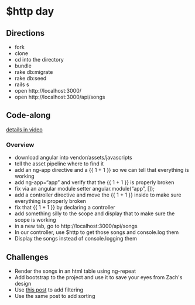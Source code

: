 # $http day

## Directions
- fork
- clone
- cd into the directory
- bundle
- rake db:migrate
- rake db:seed
- rails s
- open http://localhost:3000/ 
- open http://localhost:3000/api/songs


## Code-along


[details in video](https://www.youtube.com/watch?v=GXSxvJo1gJw&list=UU71d9Uli0CvUd5KbhxaDuLw)

### Overview

- download angular into vendor/assets/javascripts
- tell the asset pipeline where to find it
- add an ng-app directive and a {{ 1 + 1 }} so we can tell that everything is working
- add ng-app=“app” and verify that the {{ 1 + 1 }} is properly broken
- fix via an angular module setter angular.module(“app”, []);
- add a controller directive and move the {{ 1 + 1 }} inside to make sure everything is properly broken
- fix that {{ 1 + 1 }} by declaring a controller
- add something silly to the scope and display that to make sure the scope is working
- in a new tab, go to http://localhost:3000/api/songs 
- In our controller, use $http to get those songs and console.log them
- Display the songs instead of console.logging them


## Challenges
- Render the songs in an html table using ng-repeat
- Add bootstrap to the project and use it to save your eyes from Zach's design
- Use [this post](http://blog.testdouble.com/posts/2013-12-06-angular-onramp.html) to add filtering
- Use the same post to add sorting

